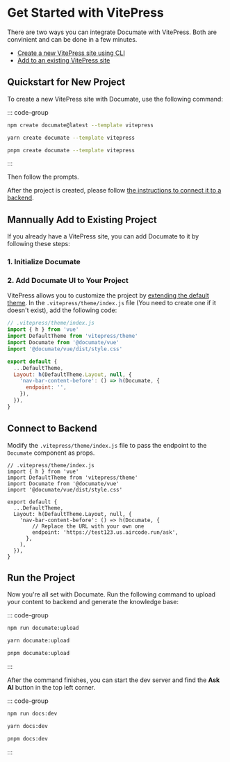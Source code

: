 # Get Started with VitePress

There are two ways you can integrate Documate with VitePress. Both are convinient and can be done in a few minutes.

- [Create a new VitePress site using CLI](#quickstart-for-new-project)
- [Add to an existing VitePress site](#mannually-add-to-existing-project)

## Quickstart for New Project

To create a new VitePress site with Documate, use the following command:

::: code-group

```bash [npm]
npm create documate@latest --template vitepress
```

```bash [yarn]
yarn create documate --template vitepress
```

```bash [pnpm]
pnpm create documate --template vitepress
```

:::

Then follow the prompts.

After the project is created, please follow [the instructions to connect it to a backend](#connect-to-backend).

## Mannually Add to Existing Project

If you already have a VitePress site, you can add Documate to it by following these steps:

### 1. Initialize Documate

<!--@include: ../_partials/_initialize-vue.md-->

### 2. Add Documate UI to Your Project

VitePress allows you to customize the project by [extending the default theme](https://vitepress.dev/guide/extending-default-theme). In the `.vitepress/theme/index.js` file (You need to create one if it doesn't exist), add the following code:

```js
// .vitepress/theme/index.js
import { h } from 'vue'
import DefaultTheme from 'vitepress/theme'
import Documate from '@documate/vue'
import '@documate/vue/dist/style.css'

export default {
  ...DefaultTheme,
  Layout: h(DefaultTheme.Layout, null, {
    'nav-bar-content-before': () => h(Documate, {
      endpoint: '',
    }),
  }),
}
```

## Connect to Backend

<!--@include: ../_partials/_connect-backend.md-->

Modify the `.vitepress/theme/index.js` file to pass the endpoint to the `Documate` component as props.

```js{11-12}
// .vitepress/theme/index.js
import { h } from 'vue'
import DefaultTheme from 'vitepress/theme'
import Documate from '@documate/vue'
import '@documate/vue/dist/style.css'

export default {
  ...DefaultTheme,
  Layout: h(DefaultTheme.Layout, null, {
    'nav-bar-content-before': () => h(Documate, {
        // Replace the URL with your own one
        endpoint: 'https://test123.us.aircode.run/ask',
      },
    ),
  }),
}
```

## Run the Project

Now you're all set with Documate. Run the following command to upload your content to backend and generate the knowledge base:

::: code-group

```bash [npm]
npm run documate:upload
```

```bash [yarn]
yarn documate:upload
```

```bash [pnpm]
pnpm documate:upload
```

:::

After the command finishes, you can start the dev server and find the __Ask AI__ button in the top left corner.

::: code-group

```bash [npm]
npm run docs:dev
```

```bash [yarn]
yarn docs:dev
```

```bash [pnpm]
pnpm docs:dev
```

:::
